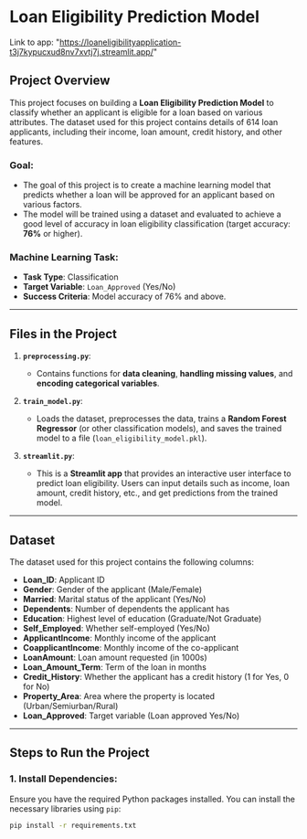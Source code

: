 # Loan Eligibility Prediction Model
Link to app: "https://loaneligibilityapplication-t3j7kypucxud8nv7xvtj7j.streamlit.app/"
## Project Overview

This project focuses on building a **Loan Eligibility Prediction Model** to classify whether an applicant is eligible for a loan based on various attributes. The dataset used for this project contains details of 614 loan applicants, including their income, loan amount, credit history, and other features.

### **Goal**:
- The goal of this project is to create a machine learning model that predicts whether a loan will be approved for an applicant based on various factors.
- The model will be trained using a dataset and evaluated to achieve a good level of accuracy in loan eligibility classification (target accuracy: **76%** or higher).

### **Machine Learning Task**:
- **Task Type**: Classification
- **Target Variable**: `Loan_Approved` (Yes/No)
- **Success Criteria**: Model accuracy of 76% and above.

---

## Files in the Project

1. **`preprocessing.py`**:
   - Contains functions for **data cleaning**, **handling missing values**, and **encoding categorical variables**.
   
2. **`train_model.py`**:
   - Loads the dataset, preprocesses the data, trains a **Random Forest Regressor** (or other classification models), and saves the trained model to a file (`loan_eligibility_model.pkl`).

3. **`streamlit.py`**:
   - This is a **Streamlit app** that provides an interactive user interface to predict loan eligibility. Users can input details such as income, loan amount, credit history, etc., and get predictions from the trained model.

---

## Dataset

The dataset used for this project contains the following columns:

- **Loan_ID**: Applicant ID
- **Gender**: Gender of the applicant (Male/Female)
- **Married**: Marital status of the applicant (Yes/No)
- **Dependents**: Number of dependents the applicant has
- **Education**: Highest level of education (Graduate/Not Graduate)
- **Self_Employed**: Whether self-employed (Yes/No)
- **ApplicantIncome**: Monthly income of the applicant
- **CoapplicantIncome**: Monthly income of the co-applicant
- **LoanAmount**: Loan amount requested (in 1000s)
- **Loan_Amount_Term**: Term of the loan in months
- **Credit_History**: Whether the applicant has a credit history (1 for Yes, 0 for No)
- **Property_Area**: Area where the property is located (Urban/Semiurban/Rural)
- **Loan_Approved**: Target variable (Loan approved Yes/No)

---

## Steps to Run the Project

### **1. Install Dependencies**:
Ensure you have the required Python packages installed. You can install the necessary libraries using `pip`:

```bash
pip install -r requirements.txt

